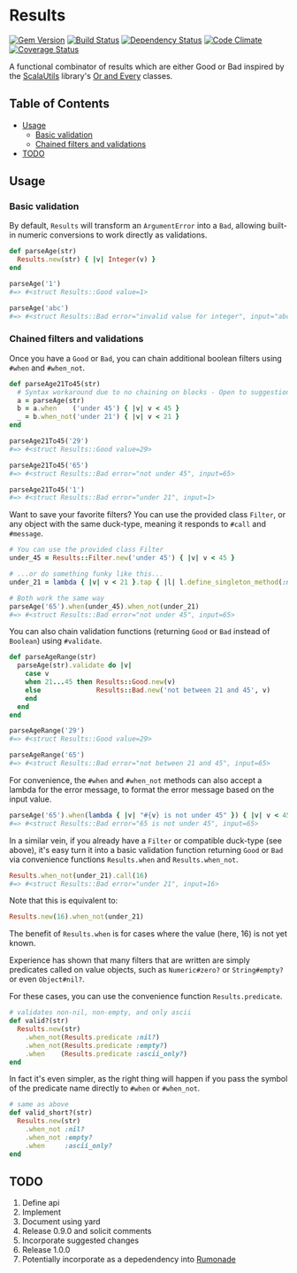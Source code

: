 # Results
[![Gem Version](https://badge.fury.io/rb/results.png)](http://badge.fury.io/rb/results)
[![Build Status](https://travis-ci.org/ms-ati/results.png)](https://travis-ci.org/ms-ati/results)
[![Dependency Status](https://gemnasium.com/ms-ati/results.png)](https://gemnasium.com/ms-ati/results)
[![Code Climate](https://codeclimate.com/github/ms-ati/results.png)](https://codeclimate.com/github/ms-ati/results)
[![Coverage Status](https://coveralls.io/repos/ms-ati/results/badge.png)](https://coveralls.io/r/ms-ati/results)

A functional combinator of results which are either Good or Bad inspired by the [ScalaUtils][1] library's
[Or and Every][2] classes.

[1]: http://www.scalautils.org
[2]: http://www.scalautils.org/user_guide/OrAndEvery

## Table of Contents

* [Usage](#usage)
  * [Basic validation](#basic-validation)
  * [Chained filters and validations](#chained-filters-and-validations)
* [TODO](#todo) 

## Usage

### Basic validation

By default, `Results` will transform an `ArgumentError` into a `Bad`, allowing built-in
numeric conversions to work directly as validations.

```ruby
def parseAge(str)
  Results.new(str) { |v| Integer(v) }
end

parseAge('1')
#=> #<struct Results::Good value=1>

parseAge('abc')
#=> #<struct Results::Bad error="invalid value for integer", input="abc">
```

### Chained filters and validations

Once you have a `Good` or `Bad`, you can chain additional boolean filters using `#when` and `#when_not`.

```ruby
def parseAge21To45(str)
  # Syntax workaround due to no chaining on blocks - Open to suggestions!
  a = parseAge(str)
  b = a.when    ('under 45') { |v| v < 45 }
  _ = b.when_not('under 21') { |v| v < 21 }
end

parseAge21To45('29')
#=> #<struct Results::Good value=29>

parseAge21To45('65')
#=> #<struct Results::Bad error="not under 45", input=65>

parseAge21To45('1')
#=> #<struct Results::Bad error="under 21", input=1>
```

Want to save your favorite filters? You can use the provided class `Filter`,
or any object with the same duck-type, meaning it responds to `#call` and `#message`.

```ruby
# You can use the provided class Filter
under_45 = Results::Filter.new('under 45') { |v| v < 45 }

# ...or do something funky like this...
under_21 = lambda { |v| v < 21 }.tap { |l| l.define_singleton_method(:message) { 'under 21' } }

# Both work the same way
parseAge('65').when(under_45).when_not(under_21)
#=> #<struct Results::Bad error="not under 45", input=65>
```

You can also chain validation functions (returning `Good` or `Bad` instead of `Boolean`) using `#validate`.

```ruby
def parseAgeRange(str)
  parseAge(str).validate do |v|
    case v
    when 21...45 then Results::Good.new(v)
    else              Results::Bad.new('not between 21 and 45', v)
    end
  end
end

parseAgeRange('29')
#=> #<struct Results::Good value=29>

parseAgeRange('65')
#=> #<struct Results::Bad error="not between 21 and 45", input=65>
```

For convenience, the `#when` and `#when_not` methods can also accept a lambda for
the error message, to format the error message based on the input value.

```ruby
parseAge('65').when(lambda { |v| "#{v} is not under 45" }) { |v| v < 45 }
#=> #<struct Results::Bad error="65 is not under 45", input=65>
```

In a similar vein, if you already have a `Filter` or compatible duck-type
(see above), it's easy turn it into a basic validation function returning
`Good` or `Bad` via convenience functions `Results.when` and `Results.when_not`.

```ruby
Results.when_not(under_21).call(16)
#=> #<struct Results::Bad error="under 21", input=16>
```

Note that this is equivalent to:

```ruby
Results.new(16).when_not(under_21)
```

The benefit of `Results.when` is for cases where the value (here, 16) is not yet known.

Experience has shown that many filters that are written are simply
predicates called on value objects, such as `Numeric#zero?` or `String#empty?` or
even `Object#nil?`.

For these cases, you can use the convenience function `Results.predicate`.

```ruby
# validates non-nil, non-empty, and only ascii
def valid?(str)
  Results.new(str)
    .when_not(Results.predicate :nil?)
    .when_not(Results.predicate :empty?)
    .when    (Results.predicate :ascii_only?)
end
```

In fact it's even simpler, as the right thing will happen if you pass the symbol of
the predicate name directly to `#when` or `#when_not`.

```ruby
# same as above
def valid_short?(str)
  Results.new(str)
    .when_not :nil?
    .when_not :empty?
    .when     :ascii_only?
end
```

## TODO

1.  Define api
1.  Implement
1.  Document using yard
1.  Release 0.9.0 and solicit comments
1.  Incorporate suggested changes
1.  Release 1.0.0
1.  Potentially incorporate as a depedendency into [Rumonade](https://github.com/ms-ati/rumonade)
